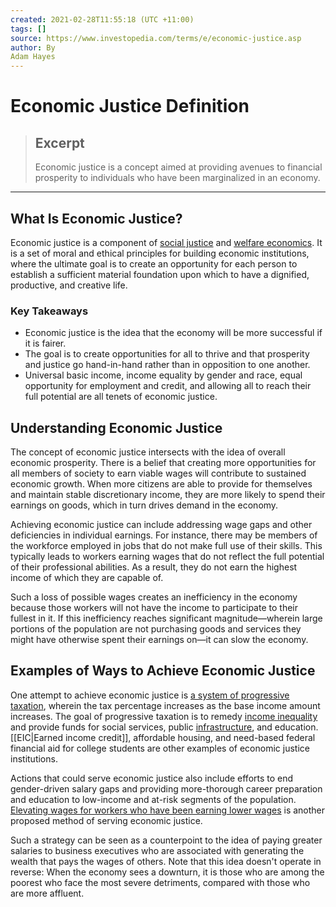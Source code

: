 ```yaml
---
created: 2021-02-28T11:55:18 (UTC +11:00)
tags: []
source: https://www.investopedia.com/terms/e/economic-justice.asp
author: By
Adam Hayes
---
```


# Economic Justice Definition

> ## Excerpt
> Economic justice is a concept aimed at providing avenues to financial prosperity to individuals who have been marginalized in an economy.

---
## What Is Economic Justice?

Economic justice is a component of [social justice](https://www.investopedia.com/terms/s/social-justice.asp) and [welfare economics](https://www.investopedia.com/terms/w/welfare_economics.asp). It is a set of moral and ethical principles for building economic institutions, where the ultimate goal is to create an opportunity for each person to establish a sufficient material foundation upon which to have a dignified, productive, and creative life.

### Key Takeaways

-   Economic justice is the idea that the economy will be more successful if it is fairer.
-   The goal is to create opportunities for all to thrive and that prosperity and justice go hand-in-hand rather than in opposition to one another.
-   Universal basic income, income equality by gender and race, equal opportunity for employment and credit, and allowing all to reach their full potential are all tenets of economic justice.

## Understanding Economic Justice

The concept of economic justice intersects with the idea of overall economic prosperity. There is a belief that creating more opportunities for all members of society to earn viable wages will contribute to sustained economic growth. When more citizens are able to provide for themselves and maintain stable discretionary income, they are more likely to spend their earnings on goods, which in turn drives demand in the economy.

Achieving economic justice can include addressing wage gaps and other deficiencies in individual earnings. For instance, there may be members of the workforce employed in jobs that do not make full use of their skills. This typically leads to workers earning wages that do not reflect the full potential of their professional abilities. As a result, they do not earn the highest income of which they are capable of.

Such a loss of possible wages creates an inefficiency in the economy because those workers will not have the income to participate to their fullest in it. If this inefficiency reaches significant magnitude—wherein large portions of the population are not purchasing goods and services they might have otherwise spent their earnings on—it can slow the economy.

## Examples of Ways to Achieve Economic Justice

One attempt to achieve economic justice is [a system of progressive taxation](https://www.investopedia.com/ask/answers/042415/what-are-differences-between-regressive-proportional-and-progressive-taxes.asp), wherein the tax percentage increases as the base income amount increases. The goal of progressive taxation is to remedy [income inequality](https://www.investopedia.com/terms/i/income-inequality.asp) and provide funds for social services, public [infrastructure](https://www.investopedia.com/terms/i/infrastructure.asp), and education. [[EIC|Earned income credit]], affordable housing, and need-based federal financial aid for college students are other examples of economic justice institutions.

Actions that could serve economic justice also include efforts to end gender-driven salary gaps and providing more-thorough career preparation and education to low-income and at-risk segments of the population. [Elevating wages for workers who have been earning lower wages](https://www.investopedia.com/articles/07/minimum_wage.asp) is another proposed method of serving economic justice.

Such a strategy can be seen as a counterpoint to the idea of paying greater salaries to business executives who are associated with generating the wealth that pays the wages of others. Note that this idea doesn't operate in reverse: When the economy sees a downturn, it is those who are among the poorest who face the most severe detriments, compared with those who are more affluent.
